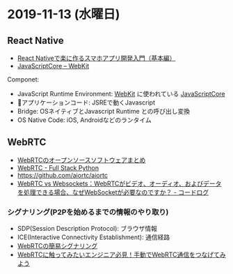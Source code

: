 # 2019-11-13 (水曜日)

## React Native

- [React Nativeで楽に作るスマホアプリ開発入門（基本編）](https://qiita.com/teradonburi/items/355a20e6d32bb719ef76)
- [JavaScriptCore – WebKit](https://trac.webkit.org/wiki/JavaScriptCore)

Componet:

- JavaScript Runtime Environment: [WebKit](https://webkit.org/) に使われている [JavaScriptCore](https://trac.webkit.org/wiki/JavaScriptCore)
- アプリケーションコード: JSREで動くJavascript
- Bridge: OSネイティブとJavascript Runtime との呼び出し変換
- OS Native Code: iOS, Androidなどのランタイム

## WebRTC

- [WebRTCのオープンソースソフトウェアまとめ](https://qiita.com/atskimura/items/97b2cc04e19781f4a4e6)
- [WebRTC - Full Stack Python](https://www.fullstackpython.com/webrtc.html)
- https://github.com/aiortc/aiortc
- [WebRTC vs Websockets：WebRTCがビデオ、オーディオ、およびデータを処理できる場合、なぜWebSocketが必要なのですか？ - コードログ](https://codeday.me/jp/qa/20190228/339223.html)

### シグナリング(P2Pを始めるまでの情報のやり取り)

- SDP(Session Description Protocol): ブラウザ情報 
- ICE(Interactive Connectivity Establishment): 通信経路
- [WebRTCの簡易シグナリング](https://qiita.com/massie_g/items/f5baf316652bbc6fcef1)
- [WebRTCに触ってみたいエンジニア必見！手動でWebRTC通信をつなげてみよう](https://html5experts.jp/mganeko/5181/)